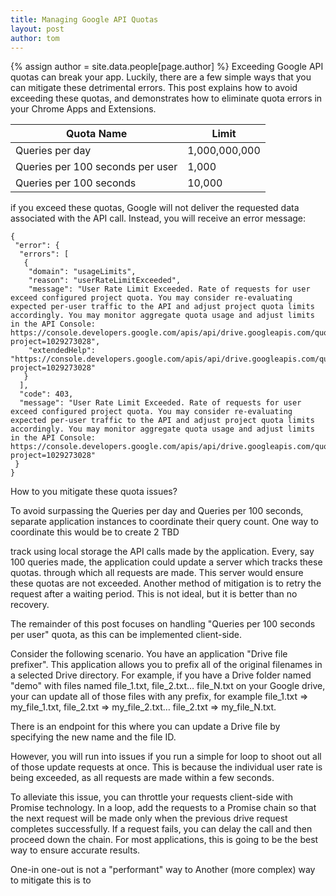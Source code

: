 ```yaml
---
title: Managing Google API Quotas
layout: post
author: tom
---
```


{% assign author = site.data.people[page.author] %}
Exceeding Google API quotas can break your app. Luckily, there are a few simple ways that you can mitigate these detrimental errors. This post explains how to avoid exceeding these quotas, and demonstrates how to eliminate quota errors in your Chrome Apps and Extensions.


|Quota Name|Limit|
|----------|-----|
|Queries per day|1,000,000,000 |
|Queries per 100 seconds per user|1,000|
|Queries per 100 seconds|10,000|

if you exceed these quotas, Google will not deliver the requested data associated with the API call. Instead, you will receive an error message:

```
{
 "error": {
  "errors": [
   {
    "domain": "usageLimits",
    "reason": "userRateLimitExceeded",
    "message": "User Rate Limit Exceeded. Rate of requests for user exceed configured project quota. You may consider re-evaluating expected per-user traffic to the API and adjust project quota limits accordingly. You may monitor aggregate quota usage and adjust limits in the API Console: https://console.developers.google.com/apis/api/drive.googleapis.com/quotas?project=1029273028",
    "extendedHelp": "https://console.developers.google.com/apis/api/drive.googleapis.com/quotas?project=1029273028"
   }
  ],
  "code": 403,
  "message": "User Rate Limit Exceeded. Rate of requests for user exceed configured project quota. You may consider re-evaluating expected per-user traffic to the API and adjust project quota limits accordingly. You may monitor aggregate quota usage and adjust limits in the API Console: https://console.developers.google.com/apis/api/drive.googleapis.com/quotas?project=1029273028"
 }
}

```

How to you mitigate these quota issues? 

To avoid surpassing the Queries per day and Queries per 100 seconds, separate application instances to coordinate their query count. One way to coordinate this would be to create 2 TBD


 track using local storage the API calls made by the application. Every, say 100 queries made, the application could update a server which tracks these quotas. through which all requests are made. This server would ensure these quotas are not exceeded. Another method of mitigation is to retry the request after a waiting period. This is not ideal, but it is better than no recovery.

The remainder of this post focuses on handling "Queries per 100 seconds per user" quota, as this can be implemented client-side. 

Consider the following scenario. You have an application "Drive file prefixer". This application allows you to prefix all of the original filenames in a selected Drive directory. For example, if you have a Drive folder named "demo" with files named file_1.txt, file_2.txt… file_N.txt on your Google drive, your can update all of those files with any prefix, for example file_1.txt => my_file_1.txt, file_2.txt => my_file_2.txt… file_2.txt => my_file_N.txt.

There is an endpoint for this where you can update a Drive file by specifying the new name and the file ID.

However, you will run into issues if you run a simple for loop to shoot out all of those update requests at once. This is because the individual user rate is being exceeded, as all requests are made within a few seconds.

To alleviate this issue, you can throttle your requests client-side with Promise technology. In a loop, add the requests to a Promise chain so that the next request will be made only when the previous drive request completes successfully. If a request fails, you can delay the call and then proceed down the chain. For most applications, this is going to be the best way to ensure accurate results.

One-in one-out is not a "performant" way to Another (more complex) way to mitigate this is to 
